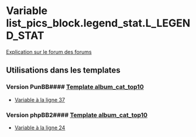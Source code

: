 # Variable list_pics_block.legend_stat.L_LEGEND_STAT
[Explication sur le forum des forums](http://forum.forumactif.com/t294113-listing-des-variables#list_pics_block.legend_stat.L_LEGEND_STAT)
## Utilisations dans les templates
### Version PunBB#### [Template album_cat_top10](punbb/album_cat_top10.md)
* [Variable à la ligne 37](../punbb/album_cat_top10.tpl#L37)
### Version phpBB2#### [Template album_cat_top10](subsilver/album_cat_top10.md)
* [Variable à la ligne 24](../subsilver/album_cat_top10.tpl#L24)